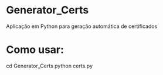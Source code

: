 # Generator_Certs
Aplicação em Python para geração automática de certificados
# Como usar:
cd Generator_Certs
python certs.py
